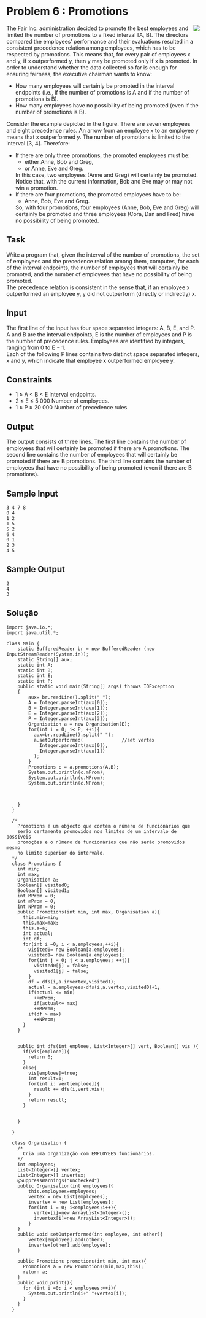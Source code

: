 # Problem 6 : Promotions  
<img align= "right" src="carrer_image.png"/>  

The Fair Inc. administration decided to promote the best employees and limited the number of promotions to a fixed interval [A, B]. The directors compared the employees’ performance and their evaluations resulted in a consistent precedence relation among employees, which has to be respected by promotions. This means that, for every pair of employees x and y, if x outperformed y, then y may be promoted only if x is promoted. In order to understand whether the data collected so far is enough for ensuring fairness, the executive chairman wants to know:  

- How many employees will certainly be promoted in the interval endpoints (i.e., if the number of promotions is A and if the number of promotions is B).  
- How many employees have no possibility of being promoted (even if the number of promotions is B).  

Consider the example depicted in the figure. There are seven employees and eight precedence rules. An arrow from an employee x to an employee y means that x outperformed y. The number of promotions is limited to the interval [3, 4]. Therefore:  

<ul>
    <li> If there are only three promotions, the promoted employees must be:
        <ul>
            <li>either Anne, Bob and Greg,</li>
            <li>or Anne, Eve and Greg.</li>
        </ul>
        In this case, two employees (Anne and Greg) will certainly be promoted. Notice that, with the current information, Bob and Eve may or may not win a promotion.
    </li>
    <li>If there are four promotions, the promoted employees have to be:
       <ul>
            <li> Anne, Bob, Eve and Greg.</li>       
       </ul>    
       So, with four promotions, four employees (Anne, Bob, Eve and Greg) will certainly be promoted and three employees (Cora, Dan and Fred) have no possibility of being promoted. 
    </li>
</ul>  



## Task  
Write a program that, given the interval of the number of promotions, the set of employees and the precedence relation among them, computes, for each of the interval endpoints, the number of employees that will certainly be promoted, and the number of employees that have no possibility of being promoted.   
The precedence relation is consistent in the sense that, if an employee x outperformed an employee y, y did not outperform (directly or indirectly) x.  

## Input  
The first line of the input has four space separated integers: A, B, E, and P. A and B are the interval endpoints, E is the number of employees and P is the number of precedence rules. Employees are identified by integers, ranging from 0 to E − 1.  
 Each of the following P lines contains two distinct space separated integers, x and y, which indicate that employee x outperformed employee y.   

## Constraints  
- 1 ≤ A < B < E Interval endpoints.  
- 2 ≤ E ≤ 5 000 Number of employees.  
- 1 ≤ P ≤ 20 000 Number of precedence rules.   

##  Output  
The output consists of three lines. The first line contains the number of employees that
will certainly be promoted if there are A promotions. The second line contains the number
of employees that will certainly be promoted if there are B promotions. The third line
contains the number of employees that have no possibility of being promoted (even if there
are B promotions).  

## Sample Input    

```
3 4 7 8
0 4
1 2
1 5
5 2
6 4
0 1
2 3
4 5
 ```

## Sample Output

``` 
2
4
3
```

## Solução  

```
import java.io.*;
import java.util.*;

class Main {
    static BufferedReader br = new BufferedReader (new InputStreamReader(System.in));
    static String[] aux;
    static int A;
    static int B;
    static int E;
    static int P;  
    public static void main(String[] args) throws IOException
    {
        aux= br.readLine().split(" ");
        A = Integer.parseInt(aux[0]);
        B = Integer.parseInt(aux[1]);
        E = Integer.parseInt(aux[2]);
        P = Integer.parseInt(aux[3]);
        Organisation a = new Organisation(E);
        for(int i = 0; i< P; ++i){
          aux=br.readLine().split(" ");
          a.setOutperformed(              //set vertex
            Integer.parseInt(aux[0]),
            Integer.parseInt(aux[1])
          );
        }
        Promotions c = a.promotions(A,B);
        System.out.println(c.mProm);
        System.out.println(c.MProm);
        System.out.println(c.NProm);

        

    }
  }
  
  /*
    Promotions é um objecto que contém o número de funcionários que
    serão certamente promovidos nos limites de um intervalo de possíveis
    promoções e o número de funcionários que não serão promovidos mesmo
    no limite superior do intervalo.
  */
  class Promotions {
    int min;
    int max;
    Organisation a;
    Boolean[] visited0;
    Boolean[] visited1;
    int MProm = 0;
    int mProm = 0;
    int NProm = 0;
    public Promotions(int min, int max, Organisation a){
      this.min=min;
      this.max=max;
      this.a=a;
      int actual;
      int df;
      for(int i =0; i < a.employees;++i){
        visited0= new Boolean[a.employees];
        visited1= new Boolean[a.employees];
        for(int j = 0; j < a.employees; ++j){
          visited0[j] = false; 
          visited1[j] = false; 
        }
        df = dfs(i,a.invertex,visited1);
        actual = a.employees-dfs(i,a.vertex,visited0)+1;
        if(actual <= min) 
          ++mProm;
          if(actual<= max)
          ++MProm;
        if(df > max)
          ++NProm;
      }
    }
    
    
    public int dfs(int emploee, List<Integer>[] vert, Boolean[] vis ){
      if(vis[emploee]){
        return 0;
      }
      else{
        vis[emploee]=true;
        int result=1;
        for(int i: vert[emploee]){
          result += dfs(i,vert,vis);
        }
        return result;
      }


    }
    
  }
  
  class Organisation {
    /*
      Cria uma organização com EMPLOYEES funcionários.
    */
    int employees;
    List<Integer>[] vertex;
    List<Integer>[] invertex;
    @SuppressWarnings("unchecked")
    public Organisation(int employees){
        this.employees=employees;
        vertex = new List[employees];
        invertex = new List[employees];
        for(int i = 0; i<employees;i++){ 
          vertex[i]=new ArrayList<Integer>();
          invertex[i]=new ArrayList<Integer>();
        }
    }
    public void setOutperformed(int employee, int other){
        vertex[employee].add(other);
        invertex[other].add(employee);
    }
  
    public Promotions promotions(int min, int max){
      Promotions a = new Promotions(min,max,this);
      return a;
    }
    public void print(){
      for (int i =0; i < employees;++i){
        System.out.println(i+" "+vertex[i]);
      }
    }
  }
```



